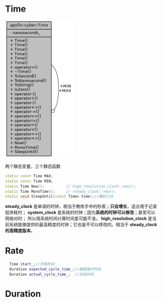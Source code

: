 # Time #

![image-20221205232331592](.assets/image-20221205232331592.png)

两个静态变量，三个静态函数

```cpp
static const Time MAX;
static const Time MIN;
static Time Now();          // high_resolution_clock::now();
static Time MonoTime();     // steady_clock::now();
static void SleepUntil(const Time& time);//睡到几点
```

**steady_clock** 是单调的时钟，相当于教练手中的秒表；**只会增长**，适合用于记录程序耗时；
**system_clock** 是系统的时钟；因为**系统的时钟可以修改**；甚至可以网络对时； 所以用系统时间计算时间差可能不准。
**high_resolution_clock** 是当前系统能够提供的最高精度的时钟；它也是不可以修改的。相当于 **steady_clock 的高精度版本**。

# Rate #

```cpp
  Time start_;//开始时间
  Duration expected_cycle_time_;//期望循环时间
  Duration actual_cycle_time_;  //实际时间
```

# Duration #

